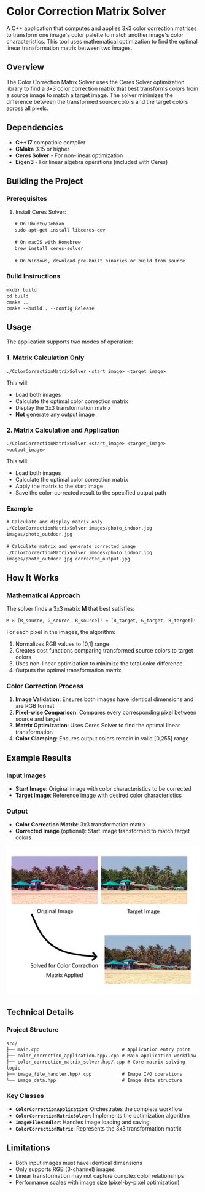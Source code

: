 # Color Correction Matrix Solver

A C++ application that computes and applies 3x3 color correction matrices to transform one image's color palette to match another image's color characteristics. This tool uses mathematical optimization to find the optimal linear transformation matrix between two images.

## Overview

The Color Correction Matrix Solver uses the Ceres Solver optimization library to find a 3x3 color correction matrix that best transforms colors from a source image to match a target image. The solver minimizes the difference between the transformed source colors and the target colors across all pixels.

## Dependencies

- **C++17** compatible compiler
- **CMake** 3.15 or higher
- **Ceres Solver** - For non-linear optimization
- **Eigen3** - For linear algebra operations (included with Ceres)

## Building the Project

### Prerequisites

1. Install Ceres Solver:
```
   # On Ubuntu/Debian
   sudo apt-get install libceres-dev
   
   # On macOS with Homebrew
   brew install ceres-solver
   
   # On Windows, download pre-built binaries or build from source
```

### Build Instructions

```
mkdir build
cd build
cmake ..
cmake --build . --config Release
```

## Usage

The application supports two modes of operation:

### 1. Matrix Calculation Only
```
./ColorCorrectionMatrixSolver <start_image> <target_image>
```

This will:
- Load both images
- Calculate the optimal color correction matrix
- Display the 3x3 transformation matrix
- **Not** generate any output image

### 2. Matrix Calculation and Application
```
./ColorCorrectionMatrixSolver <start_image> <target_image> <output_image>
```

This will:
- Load both images
- Calculate the optimal color correction matrix
- Apply the matrix to the start image
- Save the color-corrected result to the specified output path

### Example
```
# Calculate and display matrix only
./ColorCorrectionMatrixSolver images/photo_indoor.jpg images/photo_outdoor.jpg

# Calculate matrix and generate corrected image
./ColorCorrectionMatrixSolver images/photo_indoor.jpg images/photo_outdoor.jpg corrected_output.jpg
```

## How It Works

### Mathematical Approach

The solver finds a 3x3 matrix **M** that best satisfies:
```
M × [R_source, G_source, B_source]ᵀ ≈ [R_target, G_target, B_target]ᵀ
```

For each pixel in the images, the algorithm:
1. Normalizes RGB values to [0,1] range
2. Creates cost functions comparing transformed source colors to target colors
3. Uses non-linear optimization to minimize the total color difference
4. Outputs the optimal transformation matrix

### Color Correction Process

1. **Image Validation**: Ensures both images have identical dimensions and are RGB format
2. **Pixel-wise Comparison**: Compares every corresponding pixel between source and target
3. **Matrix Optimization**: Uses Ceres Solver to find the optimal linear transformation
4. **Color Clamping**: Ensures output colors remain in valid [0,255] range

## Example Results

### Input Images
- **Start Image**: Original image with color characteristics to be corrected
- **Target Image**: Reference image with desired color characteristics

### Output
- **Color Correction Matrix**: 3x3 transformation matrix
- **Corrected Image** (optional): Start image transformed to match target colors

![Demo Image](images/demo_image.png)

## Technical Details

### Project Structure
```
src/
├── main.cpp                              # Application entry point
├── color_correction_application.hpp/.cpp # Main application workflow
├── color_correction_matrix_solver.hpp/.cpp # Core matrix solving logic
├── image_file_handler.hpp/.cpp           # Image I/O operations
└── image_data.hpp                        # Image data structure
```

### Key Classes

- **`ColorCorrectionApplication`**: Orchestrates the complete workflow
- **`ColorCorrectionMatrixSolver`**: Implements the optimization algorithm
- **`ImageFileHandler`**: Handles image loading and saving
- **`ColorCorrectionMatrix`**: Represents the 3x3 transformation matrix

## Limitations

- Both input images must have identical dimensions
- Only supports RGB (3-channel) images
- Linear transformation may not capture complex color relationships
- Performance scales with image size (pixel-by-pixel optimization)
